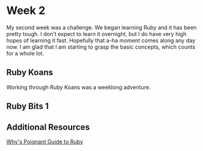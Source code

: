  # Week 2
My second week was a challenge. We began learning Ruby and it has been pretty tough. I don't expect to learn it overnight, but I do have very high hopes of learning it fast. Hopefully that a-ha moment comes along any day now. I am glad that I am starting to grasp the basic concepts, which counts for a whole lot.

## Ruby Koans
Working through Ruby Koans was a weeklong adventure.

## Ruby Bits 1


## Additional Resources
[Why's Poignant Guide to Ruby][]

[Why's Poignant Guide to Ruby]: https://cloud.github.com/downloads/mislav/poignant-guide/whys-poignant-guide-to-ruby.pdf